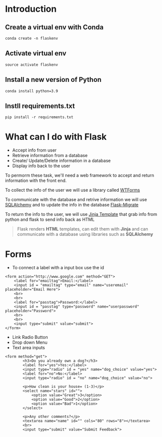 # Introduction
## Create a virtual env with Conda
```
conda create -n flaskenv
```
## Activate virtual env
```
source activate flaskenv
```
## Install a new version of Python
```
conda install python=3.9
```
## Instll requirements.txt
```
pip install -r requirements.txt
```

# What can I do with Flask
- Accept info from user
- Retrieve information from a database
- Create/ Update/Delete information in a database
- Display info back to the user

To permorm these task, we'll need a web framework to accept and return information with the front end.

To collect the info of the user we will use a library called <ins>WTForms</ins> 

To communicate with the database and retrive information we will use <ins>SQLAlchemy</ins> and to update the info in the database <ins>Flask-Migrate</ins>

To return the info to the user, we will use <ins>Jinja Template</ins> that grab info from python and flask to send info back as HTML

> Flask renders **HTML** templates, can edit them with **Jinja** and can communicate with a database using libraries such as **SQLAlchemy**

# Forms
- To connect a label with a input box use the id
```
<form action="http://www.google.com" method="GET">
    <label for="emailtag">Email:</label>
    <input id = "emailtag" type="email" name="useremail" placeholder="Email Here">
    <br>
    <br>
    <label for="passtag">Password:</label>
    <input id = "passtag" type="password" name="userpassword" placeholder="Password">
    <br>
    <br>
    <input type="submit" value="submit">
</form>
```

- Link Radio Button
- Drop down Menu
- Text area inputs

```
<form method="get">
        <h3>Do you already own a dog?</h3>
        <label for="yes">Yes:</label>
        <input type="radio" id = "yes" name="dog_choice" value="yes">
        <label for="no">No:</label>
        <input type="radio" id = "no" name="dog_choice" value="no">

        <p>How clean is your house= (1-3)</p>
        <select name="stars" id="">
            <option value="Great">3</option>
            <option value="Good">2</option>
            <option value="Bad">1</option>
        </select>

        <p>Any other comments?</p>
        <textarea name="name" id="" cols="80" rows="8"></textarea>
        <br>
        <input type="submit" value="Submit Feedback">
```


 